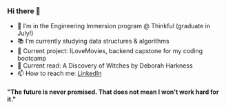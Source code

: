 ### Hi there 👋


- 🔭 I’m in the Engineering Immersion program @ Thinkful (graduate in July!)
- 📚 I’m currently studying data structures & algorithms
- 💬 Current project: ILoveMovies, backend capstone for my coding bootcamp
- 📖 Current read: A Discovery of Witches by Deborah Harkness
- 📫 How to reach me: [LinkedIn](https://www.linkedin.com/in/kyrapalmer/) 

#### "The future is never promised. That does not mean I won't work hard for it."

